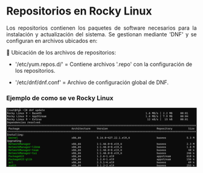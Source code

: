 # Repositorios en Rocky Linux  

<p align="justify"> Los repositorios contienen los paquetes de software necesarios para la instalación y actualización del sistema. Se gestionan mediante 'DNF' y se configuran en archivos ubicados en: </p>

<p align="justify">
📂 Ubicación de los archivos de repositorios:  

- '/etc/yum.repos.d/' = Contiene archivos '.repo' con la configuración de los repositorios.  

- '/etc/dnf/dnf.conf' = Archivo de configuración global de DNF.  
</p>

### Ejemplo de como se ve Rocky Linux
![repositorios](img/cover.png)

